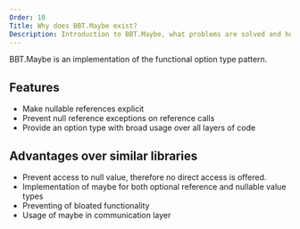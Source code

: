 ```yaml
---
Order: 10
Title: Why does BBT.Maybe exist?
Description: Introduction to BBT.Maybe, what problems are solved and how it's distinctive from other functional option type implementations
---
```


BBT.Maybe is an implementation of the functional option type pattern.

## Features

* Make nullable references explicit
* Prevent null reference exceptions on reference calls
* Provide an option type with broad usage over all layers of code

## Advantages over similar libraries

* Prevent access to null value, therefore no direct access is offered.
* Implementation of maybe for both optional reference and nullable value types
* Preventing of bloated functionality
* Usage of maybe in communication layer

